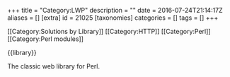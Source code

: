 +++
title = "Category:LWP"
description = ""
date = 2016-07-24T21:14:17Z
aliases = []
[extra]
id = 21025
[taxonomies]
categories = []
tags = []
+++

[[Category:Solutions by Library]] [[Category:HTTP]] [[Category:Perl]] [[Category:Perl modules]]

{{library}}

The classic web library for Perl.
